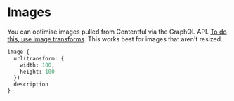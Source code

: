 # Images

You can optimise images pulled from Contentful via the GraphQL API. [To do this, use image transforms](https://www.contentful.com/developers/docs/references/graphql/#/reference/schema-generation/assets). This works best for images that aren't resized.

```graphql
image {
  url(transform: {
    width: 100,
    height: 100
  })
  description
}
```

